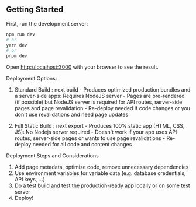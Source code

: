 ## Getting Started

First, run the development server:

```bash
npm run dev
# or
yarn dev
# or
pnpm dev
```

Open [http://localhost:3000](http://localhost:3000) with your browser to see the result.



Deployment Options:
  1. Standard Build : next build
    - Produces optimized production bundles and a server-side apps: Requires NodeJS server
    - Pages are pre-rendered (if possible) but NodeJS server is required for API routes, server-side pages and page revalidation
    - Re-deploy needed if code changes or you don't use revalidations and need page updates

  2. Full Static Build : next export
    - Produces 100% static app (HTML, CSS, JS): No Nodejs server required
    - Doesn't work if your app uses API routes, server-side pages or wants to use page revalidations
    - Re-deploy needed for all code and content  changes

Deployment Steps and Considerations
  1. Add page metadata, optimize code, remove unnecessary dependencies
  2. Use environment variables for variable data (e.g. database credentials, API keys, ...)
  3. Do a test build and test the production-ready app locally or on some test server
  4. Deploy!